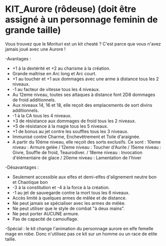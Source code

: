 # KIT_Aurore (rôdeuse) (doit être assigné à un personnage feminin de grande taille)

Vous trouvez que le Morituri est un kit cheaté ? C'est parce que vous n'avez jamais joué avec une Aurore !

-Avantages :
-  +1 à la dextérité et +2 au charisme à la création.
-  Grande maîtrise en Arc long et Arc court.
-  +1 au toucher et +1 aux dommages avec une arme à distance tous les 2 niveaux.
-  -1 au facteur de vitesse tous les 4 niveaux.
-  Au 12eme niveau, toutes ses attaques à distance font 2D8 dommages de froid additionnels.
-  Aux niveaux 14, 16 et 18, elle reçoit des emplacements de sort divins additionnels.
-  -1 à la CA tous les 4 niveaux.
-  +3 de résistance aux dommages de froid tous les 2 niveaux.
-  +5 de résistance à la magie tous les 5 niveaux.
-  +1 de bonus au jet contre les souffles tous les 3 niveaux.
-  Immunisé contre Charme, Enchevêtrement et Toile d'araignée.
-  A partir du 10éme niveau, elle reçoit des sorts exclusifs. Ce sont :
  10eme niveau : Armure gelée
/ 12eme niveau : Toucher d'Aurile
/ 15eme niveau : Givre, Souffle de froid, Teaurodiver.
/ 18eme niveau : Invocation d'élémentaire de glace
/ 20eme niveau : Lamentation de l'hiver

-Désavantages :
-  Seulement accessible aux elfes et demi-elfes d'alignement neutre bon et Chaotique bon
-  -3 à la constitution et -4 à la force à la création.
-  -1 au jet de sauvegarde contre la mort tous les 6 niveaux.
-  Accès limité à quelques armes de mêlée et de distance.
-  Ne peut jamais se spécialiser avec les armes de mélée.
-  Ne peut utiliser que le style de combat "à deux mains".
-  Ne peut porter AUCUNE armure.
-  Pas de capacité de camouflage.

-Spécial : le kit change l'animation du personnage aurore en elfe femelle mage en robe. Donc n'utilisez pas ce kit sur un homme ou un race de etite taille.
